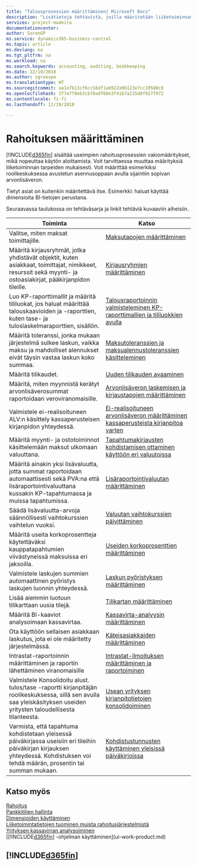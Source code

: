 ```yaml
---
title: "Talousprosessien määrittäminen| Microsoft Docs"
description: "Lisätietoja tehtävistä, joilla määritetään liiketoiminnan taloushallinto laskentatoimen, tilintarkastuksen tai kirjanpidon tarpeita varten."
services: project-madeira
documentationcenter: 
author: SorenGP
ms.service: dynamics365-business-central
ms.topic: article
ms.devlang: na
ms.tgt_pltfrm: na
ms.workload: na
ms.search.keywords: accounting, auditing, bookkeeping
ms.date: 12/19/2018
ms.author: sgroespe
ms.translationtype: HT
ms.sourcegitcommit: aa1e7b13cf6cc56df1a6922a9b123e7cc19580c6
ms.openlocfilehash: 377e7f8eb3cb78adf68e3f4167a215d8f027f972
ms.contentlocale: fi-fi
ms.lasthandoff: 12/19/2018

---
```

# <a name="setting-up-finance"></a>Rahoituksen määrittäminen
[!INCLUDE[d365fin](includes/d365fin_md.md)] sisältää useimpien rahoitusprosessien vakiomääritykset, mikä nopeuttaa käytön aloittamista. Voit tarvittaessa muuttaa määrityksiä liiketoiminnan tarpeiden mukaisesti. Voit määrittää esimerkiksi roolikeskuksessa avustetun asennusoppaan avulla sijaintiin sopivan arvonlisäveron.  

Tietyt asiat on kuitenkin määritettävä itse. Esimerkki: haluat käyttää dimensioita BI-tietojen perustana.  

Seuraavassa taulukossa on tehtäväsarja ja linkit tehtäviä kuvaaviin aiheisiin.

| Toiminta | Katso |
| --- | --- |
| Valitse, miten maksat toimittajille. |[Maksutapojen määrittäminen](finance-payment-methods.md) |
| Määritä kirjausryhmät, jotka yhdistävät objektit, kuten asiakkaat, toimittajat, nimikkeet, resurssit sekä myynti- ja ostoasiakirjat, pääkirjanpidon tileille. |[Kirjausryhmien määrittäminen](finance-posting-groups.md)|
|Luo KP-raporttimallit ja määritä tililuokat, jos haluat määrittää talouskaavioiden ja -raporttien, kuten tase- ja tuloslaskelmaraporttien, sisällön.|[Talousraportoinnin valmisteleminen KP-raporttimallien ja tililuokkien avulla](bi-how-work-account-schedule.md)|
|Määritä toleranssi, jonka mukaan järjestelmä sulkee laskun, vaikka maksu ja mahdolliset alennukset eivät täysin vastaa laskun koko summaa.|[Maksutoleranssien ja maksualennustoleranssien käsitteleminen](finance-payment-tolerance-and-payment-discount-tolerance.md)|
| Määritä tilikaudet. |[Uuden tilikauden avaaminen](finance-how-open-new-fiscal-year.md) |
| Määritä, miten myynnistä kerätyt arvonlisäverosummat raportoidaan veroviranomaisille. |[Arvonlisäveron laskemisen ja kirjaustapojen määrittäminen](finance-setup-vat.md)|
|Valmistele ei-realisoituneen ALV:n käsittely kassaperusteisen kirjanpidon yhteydessä.|[Ei-realisoituneen arvonlisäveron määrittäminen kassaperusteista kirjanpitoa varten](finance-setup-unrealized-vat.md)|
| Määritä myynti- ja ostotoiminnot käsittelemään maksut ulkomaan valuuttana.|[Tapahtumakirjausten kohdistamisen ottaminen käyttöön eri valuutoissa](finance-how-enable-application-ledger-entries-different-currencies.md)
|Määritä ainakin yksi lisävaluutta, jotta summat raportoidaan automaattisesti sekä PVA:na että lisäraportointivaluuttana kussakin KP-tapahtumassa ja muissa tapahtumissa.|[Lisäraportointivaluutan määrittäminen](finance-how-setup-additional-currencies.md)|
|Säädä lisävaluutta-arvoja säännöllisesti vaihtokurssien vaihtelun vuoksi.|[Valuutan vaihtokurssien päivittäminen](finance-how-update-currencies.md)|
|Määritä useita korkoprosentteja käytettäväksi kauppatapahtumien viivästyneissä maksuissa eri jaksoilla.|[Useiden korkoprosenttien määrittäminen](finance-how-to-set-up-multiple-interest-rates.md)|
|Valmistele laskujen summien automaattinen pyöristys laskujen luonnin yhteydessä.|[Laskun pyöristyksen määrittäminen](finance-set-up-invoice-rounding.md)|
| Lisää aiemmin luotuun tilikarttaan uusia tilejä. |[Tilikartan määrittäminen](finance-setup-chart-accounts.md) |
| Määritä BI-kaaviot analysoimaan kassavirtaa. |[Kassavirta-analyysin määrittäminen](finance-setup-cash-flow-analyses.md) |
|Ota käyttöön sellaisen asiakkaan laskutus, jota ei ole määritetty järjestelmässä.|[Käteisasiakkaiden määrittäminen](finance-how-to-set-up-cash-customers.md)|
| Intrastat-raportoinnin määrittäminen ja raportin lähettäminen viranomaisille | [Intrastat-ilmoituksen määrittäminen ja raportoiminen](finance-how-setup-report-intrastat.md)|
|Valmistele Konsolidoitu alust. tulos/tase -raportti kirjanpitäjän roolikeskuksessa, sillä sen avulla saa yleiskäsityksen useiden yritysten taloudellisesta tilanteesta.|[Usean yrityksen kirjanpitotietojen konsolidoiminen](finance-consolidated-company-reporting.md)|
|Varmista, että tapahtuma kohdistetaan yleisessä päiväkirjassa useisiin eri tileihin päiväkirjan kirjauksen yhteydessä. Kohdistuksen voi tehdä määrän, prosentin tai summan mukaan.|[Kohdistustunnusten käyttäminen yleisissä päiväkirjoissa](ui-how-use-allocation-keys-general-journals.md)|

## <a name="see-also"></a>Katso myös
[Rahoitus](finance.md)  
[Pankkitilien hallinta](bank-manage-bank-accounts.md)  
[Dimensioiden käyttäminen](finance-dimensions.md)  
[Liiketoimintatietojen tuominen muista rahoitusjärjestelmistä](across-import-data-configuration-packages.md)  
[Yrityksen kassavirran analysoiminen](finance-analyze-cash-flow.md)  
[[!INCLUDE[d365fin](includes/d365fin_md.md)] -ohjelman käyttäminen](ui-work-product.md)  

## [!INCLUDE[d365fin](includes/free_trial_md.md)]  

